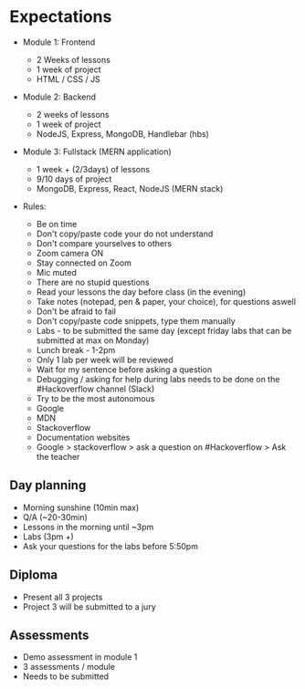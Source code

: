 # Expectations

- Module 1: Frontend

  - 2 Weeks of lessons
  - 1 week of project
  - HTML / CSS / JS

- Module 2: Backend

  - 2 weeks of lessons
  - 1 week of project
  - NodeJS, Express, MongoDB, Handlebar (hbs)

- Module 3: Fullstack (MERN application)

  - 1 week + (2/3days) of lessons
  - 9/10 days of project
  - MongoDB, Express, React, NodeJS (MERN stack)

- Rules:
  - Be on time
  - Don't copy/paste code your do not understand
  - Don't compare yourselves to others
  - Zoom camera ON
  - Stay connected on Zoom
  - Mic muted
  - There are no stupid questions
  - Read your lessons the day before class (in the evening)
  - Take notes (notepad, pen & paper, your choice), for questions aswell
  - Don't be afraid to fail
  - Don't copy/paste code snippets, type them manually
  - Labs - to be submitted the same day (except friday labs that can be submitted at max on Monday)
  - Lunch break - 1-2pm
  - Only 1 lab per week will be reviewed
  - Wait for my sentence before asking a question
  - Debugging / asking for help during labs needs to be done on the #Hackoverflow channel (Slack)
  - Try to be the most autonomous
  - Google
  - MDN
  - Stackoverflow
  - Documentation websites
  - Google > stackoverflow > ask a question on #Hackoverflow > Ask the teacher

## Day planning

- Morning sunshine (10min max)
- Q/A (~20-30min)
- Lessons in the morning until ~3pm
- Labs (3pm +)
- Ask your questions for the labs before 5:50pm

## Diploma

- Present all 3 projects
- Project 3 will be submitted to a jury

## Assessments

- Demo assessment in module 1
- 3 assessments / module
- Needs to be submitted
